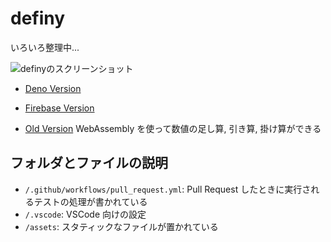 # definy

いろいろ整理中...

![definyのスクリーンショット](https://repository-images.githubusercontent.com/168463361/72534f00-ec72-11e9-94f3-370ab473bc28)

- [Deno Version](https://definy.deno.dev/)

- [Firebase Version](https://definy.app/?hl=ja)

- [Old Version](https://definy-old.web.app/) WebAssembly を使って数値の足し算,
  引き算, 掛け算ができる

## フォルダとファイルの説明

- `/.github/workflows/pull_request.yml`: Pull Request したときに実行されるテストの処理が書かれている
- `/.vscode`: VSCode 向けの設定
- `/assets`: スタティックなファイルが置かれている
